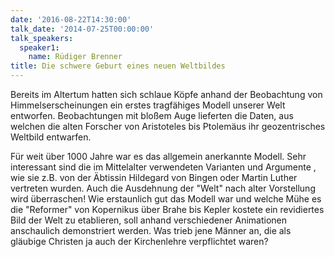 ```yaml
---
date: '2016-08-22T14:30:00'
talk_date: '2014-07-25T00:00:00'
talk_speakers:
  speaker1:
    name: Rüdiger Brenner
title: Die schwere Geburt eines neuen Weltbildes
---
```


Bereits im Altertum hatten sich schlaue Köpfe anhand der Beobachtung von Himmelserscheinungen ein erstes tragfähiges Modell unserer Welt entworfen. Beobachtungen mit bloßem Auge lieferten die Daten, aus welchen die alten Forscher von Aristoteles bis Ptolemäus ihr geozentrisches Weltbild entwarfen.

Für weit über 1000 Jahre war es das allgemein anerkannte Modell. Sehr interessant sind die im Mittelalter verwendeten Varianten und Argumente , wie sie z.B. von der Äbtissin Hildegard von Bingen oder Martin Luther vertreten wurden. Auch die Ausdehnung der "Welt" nach alter Vorstellung wird überraschen! Wie erstaunlich gut das Modell war und welche Mühe es die "Reformer" von Kopernikus über Brahe bis Kepler kostete ein revidiertes Bild der Welt zu etablieren, soll anhand verschiedener Animationen anschaulich demonstriert werden. Was trieb jene Männer an, die als gläubige Christen ja auch der Kirchenlehre verpflichtet waren?